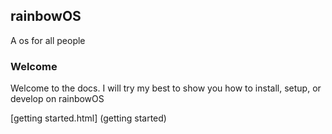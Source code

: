 ## rainbowOS
A os for all people

### Welcome
Welcome to the docs. I will try my best to show you how to install, setup, or develop on rainbowOS

[getting started.html] (getting started)
